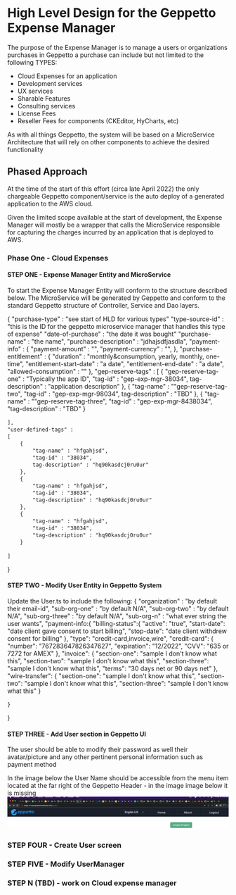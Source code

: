 # High Level Design for the Geppetto Expense Manager

The purpose of the Expense Manager is to manage a users or organizations purchases in Geppetto
a purchase can include but not limited to the following TYPES:

- Cloud Expenses for an application
- Development services
- UX services
- Sharable Features
- Consulting services
- License Fees
- Reseller Fees for components (CKEditor, HyCharts, etc)

As with all things Geppetto, the system will be based on a MicroService Architecture that will rely on other components to achieve the desired functionality

## Phased Approach

At the time of the start of this effort (circa late April 2022) the only chargeable Geppetto component/service is the auto deploy of a generated application to the AWS cloud.

Given the limited scope available at the start of development, the Expense Manager will mostly be a wrapper that calls the MicroService responsible for capturing the charges incurred by an application that is deployed to AWS.

### Phase One - Cloud Expenses

#### STEP ONE - Expense Manager Entity and MicroService

To start the Expense Manager Entity will conform to the structure described below. The MicroService will be generated by Geppetto and conform to the standard Geppetto structure of Controller, Service and Dao layers.    

{
    "purchase-type" : "see start of HLD for various types"
    "type-source-id" : "this is the ID for the geppetto microservice manager that handles this type of expense"
    "date-of-purchase" : "the date it was bought"
    "purchase-name" : "the name",
    "purchase-description" : "jdhajsdfjasdla",
    "payment-info" :
    {
        "payment-amount" : "",
        "payment-currency" : "",
    },
    "purchase-entitlement" :
    {
        "duration" : "monthly&consumption, yearly, monthly, one-time",
        "entitlement-start-date" : "a date",
        "entitlement-end-date" : "a date",
        "allowed-consumption" : ""
    },
    "gep-reserve-tags" :
    [
        {
            "gep-reserve-tag-one" : "Typically the app ID",
            "tag-id" : "gep-exp-mgr-38034",
            tag-description" : "application description"
        },
        {
            "tag-name" : ""gep-reserve-tag-two",
            "tag-id" : "gep-exp-mgr-98034",
            tag-description" : "TBD"
        },
        {
            "tag-name" : ""gep-reserve-tag-three",
            "tag-id" : "gep-exp-mgr-8438034",
            "tag-description" : "TBD"
        }

    ],
    "user-defined-tags" :
    [
        {
            "tag-name" : "hfgahjsd",
            "tag-id" : "38034",
            tag-description" : "hq90kasdcj0ru0ur"
        },
        {
            "tag-name" : "hfgahjsd",
            "tag-id" : "38034",
            "tag-description" : "hq90kasdcj0ru0ur"
        },
        {
            "tag-name" : "hfgahjsd",
            "tag-id" : "38034",
            "tag-description" : "hq90kasdcj0ru0ur"
        }

    ]
}

#### STEP TWO - Modify User Entity in Geppetto System

Update the User.ts to include the following:
{
    "organization" : "by default their email-id",
    "sub-org-one"  : "by default N/A",
    "sub-org-two"  : "by default N/A",
    "sub-org-three"  : "by default N/A",
    "sub-org-n"     :  "what ever string the user wants",
    "payment-info:{
        "billing-status":{
            "active": "true",
            "start-date": "date client gave consent to start billing",
            "stop-date": "date client withdrew consent for billing"
        },
        "type":  "credit-card,invoice,wire",
        "credit-card": {
            "number": "767283647826347627",
            "expiration": "12/2022",
            "CVV": "635 or 7272 for AMEX"
        },
        "invoice": {
            "section-one": "sample I don't know what this",
            "section-two": "sample I don't know what this",
            "section-three": "sample I don't know what this",
            "terms": "30 days net or 90 days net"
        },
        "wire-transfer": {
            "section-one": "sample I don't know what this",
            "section-two": "sample I don't know what this",
            "section-three": "sample I don't know what this"
        }

    }
}

#### STEP THREE - Add User section in Geppetto UI

The user should be able to modify their password as well their avatar/picture and any other pertinent personal information such as payment method

In the image below the User Name should be accessible from the menu item located at the far right of the Geppetto Header - in the image image below it is missing
![Missing User Icon/Name](./images/missing%20user%20section.png)

### STEP FOUR  - Create User screen

### STEP FIVE - Modify UserManager

### STEP N (TBD) - work on Cloud expense manager
